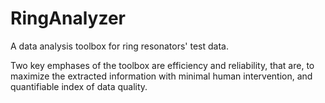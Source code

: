 # RingAnalyzer
A data analysis toolbox for ring resonators' test data.

Two key emphases of the toolbox are efficiency and reliability, that are, to maximize the extracted information with minimal human intervention, and quantifiable index of data quality.
